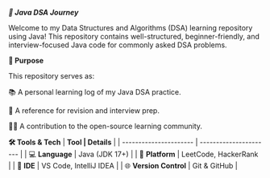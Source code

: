***🚀 Java DSA Journey***

Welcome to my Data Structures and Algorithms (DSA) learning repository using Java!
This repository contains well-structured, beginner-friendly, and interview-focused Java code for commonly asked DSA problems.

**📌 Purpose**

This repository serves as:

📚 A personal learning log of my Java DSA practice.

🧠 A reference for revision and interview prep.

👨‍💻 A contribution to the open-source learning community.

 **🛠️ Tools & Tech**
    | **Tool                  | Details**              |
    | ----------------------  | ---------------------- |
    | 💻 **Language**        | Java (JDK 17+)         |
    | 🧠 **Platform**        | LeetCode, HackerRank   |
    | 🧰 **IDE**             | VS Code, IntelliJ IDEA |
    | 🌐 **Version Control** | Git & GitHub           |

